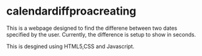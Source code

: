 # calendardiffproacreating

This is a webpage designed to find the differene between two dates specified by the user. Currently, the difference is setup to show in seconds.

This is desgined using HTML5,CSS and Javascript.

